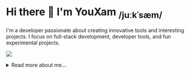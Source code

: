 # Hi there 👋 I'm YouXam <sub>/juːkˈsæm/</sub>

I'm a developer passionate about creating innovative tools and interesting projects. I focus on full-stack development, developer tools, and fun experimental projects.

![](https://github-readme-stats-lac-nu-20.vercel.app/api/wakatime?username=youxam&layout=compact&langs_count=10&custom_title=YouXam%20WakaTime%20Stats)

<details>

<summary>
Read more about me...
</summary>

## 🚀 Featured Projects

### Frontend Projects
- **[vue-sfc-component](https://github.com/YouXam/vue-sfc-component)** - A browser-based compiler and mounting system for Vue Single File Components (SFCs)
- **[mdvc](https://github.com/YouXam/mdvc)** - Transform markdown-vue files into Vue components directly in the browser

### Fun Projects
- **[BUPT Progress](https://github.com/YouXam/progress-open-graph)** - Track semester and holiday progress at BUPT through dynamic Open Graph images
- **[Kobe Numbers](https://github.com/YouXam/kobe_numbers)** - A Typst library that creates numbers using Kobe Bryant's images
- **[Soviet Matrix](https://github.com/YouXam/soviet-matrix)** - A Tetris implementation written in Typst
- **[TypstFront](https://github.com/YouXam/TypstFront)** - A web frontend framework for Typst

### Developer Tools & APIs
- **[Notion-GitHub-Sync](https://github.com/YouXam/Notion-GitHub-Sync)** - GitHub Action for seamless Notion page synchronization
- **[Telegraphize](https://github.com/YouXam/Telegraphize)** - Tool to publish webpages to Telegraph
- **[CF Counter](https://github.com/YouXam/cf-counter)** - Lightweight counter service built on Cloudflare Workers
- **[Geo Note](https://github.com/YouXam/geo-note)** - Location-based note-taking app with map visualization
- **[Is Search Bot](https://github.com/YouXam/is-search-bot)** - API to detect search engine bot IPs
- **[filelist-preview](https://github.com/YouXam/filelist-preview)** A simple and efficient service to generate visual previews of file directory structures


## 🛠️ Technologies
- Web Development
  - React.js, Vue.js
  - TypeScript/JavaScript
- Server & Runtime Environments
  - Golang
  - Rust
  - Python
  - JavaScript Runtimes (Node.js, Bun, Deno)
  - Cloudflare Serveless (Workers, Pages, etc.)
- Infrastructure & DevOps
  - Docker containerization
  - Kubernetes
  - Terraform
  - Cloudflare
- Embedded Development
  - Basic embedded development experience
  - C and Rust programming on ESP32 microcontrollers

##  🏢 Organization

Core member of **[BYR Docs](https://github.com/byrdocs)** - BUPT's educational resource sharing platform, independently developed frontend and backend systems while leading CI/CLI development.

</details>
